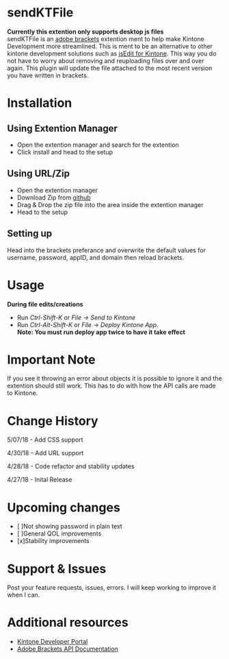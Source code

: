 # sendKTFile
**Currently this extention only supports desktop js files**\
sendKTFile is an [adobe brackets](http://brackets.io/) extention ment to help make Kintone Development more streamlined. This is ment to be an alternative to other kintone development solutions such as [jsEdit for Kintone](https://github.com/kintone/plugin-sdk/tree/master/examples/js-edit). This way you do not have to worry about removing and reuploading files over and over again. This plugin will update the file attached to the most recent version you have written in brackets.

# Installation

## Using Extention Manager
- Open the extention manager and search for the extention
- Click install and head to the setup

## Using URL/Zip
- Open the extention manager
- Download Zip from [github](https://github.com/ATTron/sendKTFile)
- Drag & Drop the zip file into the area inside the extention manager
- Head to the setup

## Setting up
Head into the brackets preferance and overwrite the default values for username, password, appID, and domain then reload brackets.

# Usage
**During file edits/creations**
- Run *Ctrl-Shift-K* or *File -> Send to Kintone*
- Run *Ctrl-Alt-Shift-K* or *File -> Deploy Kintone App*.\
**Note: You must run deploy app **__twice__** to have it take effect**

# Important Note
If you see it throwing an error about objects it is possible to ignore it and the extention should still work. This has to do with how the API calls are made to Kintone.

# Change History
5/07/18 - Add CSS support

4/30/18 - Add URL support

4/28/18 - Code refactor and stability updates

4/27/18 - Inital Release

# Upcoming changes
- [ ]Not showing password in plain text
- [ ]General QOL improvements
- [x]Stability improvements

# Support & Issues
Post your feature requests, issues, errors. I will keep working to improve it when I can.

# Additional resources
- [Kintone Developer Portal](https://developer.kintone.io)
- [Adobe Brackets API Documentation](http://brackets.io/docs/current/)
